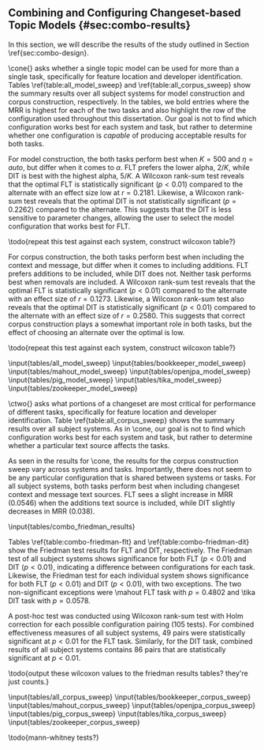 ## Combining and Configuring Changeset-based Topic Models {#sec:combo-results}

In this section, we will describe the results of the study outlined in Section
\ref{sec:combo-design}.

\cone{} asks whether a single topic model can be used for more than a single
task, specifically for feature location and developer identification. Tables
\ref{table:all_model_sweep} and \ref{table:all_corpus_sweep} show the summary
results over all subject systems for model construction and corpus
construction, respectively.  In the tables, we bold entries where the MRR is
highest for each of the two tasks and also highlight the row of the
configuration used throughout this dissertation.  Our goal is not to find which
configuration works best for each system and task, but rather to determine
whether one configuration is *capable* of producing acceptable results for both
tasks.

For model construction, the both tasks perform best when $K=500$ and
$\eta=auto$, but differ when it comes to $\alpha$. FLT prefers the lower alpha,
$2/K$, while DIT is best with the highest alpha, $5/K$.  A Wilcoxon rank-sum
test reveals that the optimal FLT is statistically significant ($p<0.01$)
compared to the alternate with an effect size low at $r=0.2181$.  Likewise, a
Wilcoxon rank-sum test reveals that the optimal DIT is not statistically
significant ($p=0.2262$) compared to the alternate.  This suggests that the DIT
is less sensitive to parameter changes, allowing the user to select the model
configuration that works best for FLT.
<!-- probably due to the less actual ranks possible -->


\todo{repeat this test against each system, construct wilcoxon table?}

For corpus construction, the both tasks perform best when including the context
and message, but differ when it comes to including additions. FLT prefers
additions to be included, while DIT does not.  Neither task performs best when
removals are included.  A Wilcoxon rank-sum test reveals that the optimal FLT
is statistically significant ($p<0.01$) compared to the alternate with an
effect size of $r=0.1273$.  Likewise, a Wilcoxon rank-sum test also reveals
that the optimal DIT is statistically significant ($p<0.01$) compared to the
alternate with an effect size of $r=0.2580$.  This suggests that correct corpus
construction plays a somewhat important role in both tasks, but the effect of
choosing an alternate over the optimal is low.

\todo{repeat this test against each system, construct wilcoxon table?}

\input{tables/all_model_sweep}
\input{tables/bookkeeper_model_sweep}
\input{tables/mahout_model_sweep}
\input{tables/openjpa_model_sweep}
\input{tables/pig_model_sweep}
\input{tables/tika_model_sweep}
\input{tables/zookeeper_model_sweep}

\ctwo{} asks what portions of a changeset are most critical for performance of
different tasks, specifically for feature location and developer
identification.  Table \ref{table:all_corpus_sweep} shows the summary results
over all subject systems. As in \cone, our goal is not to find which
configuration works best for each system and task, but rather to determine
whether a particular text source affects the tasks.

As seen in the results for \cone, the results for the corpus construction sweep
vary across systems and tasks.  Importantly, there does not seem to be any
particular configuration that is shared between systems or tasks.  For all
subject systems, both tasks perform best when including changeset context and
message text sources. FLT sees a slight increase in MRR ($0.0546$) when the
additions text source is included, while DIT slightly decreases in MRR
($0.038$).

\input{tables/combo_friedman_results}

Tables \ref{table:combo-friedman-flt} and \ref{table:combo-friedman-dit} show
the Friedman test results for FLT and DIT, respectively.  The Friedman test of
all subject systems shows significance for both FLT ($p < 0.01$) and DIT ($p <
0.01$), indicating a difference between configurations for each task.
Likewise, the Friedman test for each individual system shows significance for
both FLT ($p < 0.01$) and DIT ($p < 0.01$), with two exceptions.  The two
non-significant exceptions were \mahout FLT task with $p=0.4802$ and \tika DIT
task with $p=0.0578$.

A post-hoc test was conducted using Wilcoxon rank-sum test with Holm correction
for each possible configuration pairing (105 tests).  For combined
effectiveness measures of all subject systems, 49 pairs were statistically
significant at $p<0.01$ for the FLT task.  Similarly, for the DIT task,
combined results of all subject systems contains 86 pairs that are
statistically significant at $p<0.01$.

\todo{output these wilcoxon values to the friedman results tables? they're just
counts.}

<!--

('Overall', 'DIT') (1026.4202237626146, 3.3513230863942486e-210)
('Overall', 'FLT') (204.92519870085692, 5.4081738142632788e-36)
('BookKeeper v4.3.0', 'DIT') (269.15965685137962, 3.0826378883316631e-49)
('BookKeeper v4.3.0', 'FLT') (120.17870967741979, 5.8050748444333064e-19)
('Mahout v0.10.0', 'DIT') (50.551435851920118, 4.9350360355472855e-06)
('Mahout v0.10.0', 'FLT') (13.59583301299296, 0.48023490708350502)
('OpenJPA v2.3.0', 'DIT') (124.62989253393617, 7.7689368153807406e-20)
('OpenJPA v2.3.0', 'FLT') (39.360167260803301, 0.00032079920046939486)
('Pig v0.14.0', 'DIT') (887.09399971431264, 2.5129987045198387e-180)
('Pig v0.14.0', 'FLT') (53.36931027853425, 1.6459942163479751e-06)
('Tika v1.8', 'DIT') (23.153468323977627, 0.057817878117764045)
('Tika v1.8', 'FLT') (39.141343807653421, 0.00034683358355782473)
('ZooKeeper v3.5.0', 'DIT') (454.49564930784339, 3.9880227095427624e-88)
('ZooKeeper v3.5.0', 'FLT') (71.613097718627287, 9.8353877807822766e-10)

-->

\input{tables/all_corpus_sweep}
\input{tables/bookkeeper_corpus_sweep}
\input{tables/mahout_corpus_sweep}
\input{tables/openjpa_corpus_sweep}
\input{tables/pig_corpus_sweep}
\input{tables/tika_corpus_sweep}
\input{tables/zookeeper_corpus_sweep}

\todo{mann-whitney tests?}
